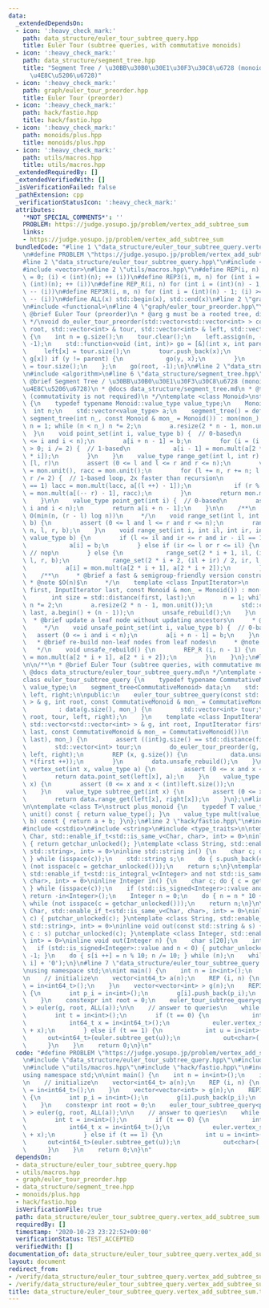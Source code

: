 ```yaml
---
data:
  _extendedDependsOn:
  - icon: ':heavy_check_mark:'
    path: data_structure/euler_tour_subtree_query.hpp
    title: Euler Tour (subtree queries, with commutative monoids)
  - icon: ':heavy_check_mark:'
    path: data_structure/segment_tree.hpp
    title: "Segment Tree / \u30BB\u30B0\u30E1\u30F3\u30C8\u6728 (monoids, \u5B8C\u5168\
      \u4E8C\u5206\u6728)"
  - icon: ':heavy_check_mark:'
    path: graph/euler_tour_preorder.hpp
    title: Euler Tour (preorder)
  - icon: ':heavy_check_mark:'
    path: hack/fastio.hpp
    title: hack/fastio.hpp
  - icon: ':heavy_check_mark:'
    path: monoids/plus.hpp
    title: monoids/plus.hpp
  - icon: ':heavy_check_mark:'
    path: utils/macros.hpp
    title: utils/macros.hpp
  _extendedRequiredBy: []
  _extendedVerifiedWith: []
  _isVerificationFailed: false
  _pathExtension: cpp
  _verificationStatusIcon: ':heavy_check_mark:'
  attributes:
    '*NOT_SPECIAL_COMMENTS*': ''
    PROBLEM: https://judge.yosupo.jp/problem/vertex_add_subtree_sum
    links:
    - https://judge.yosupo.jp/problem/vertex_add_subtree_sum
  bundledCode: "#line 1 \"data_structure/euler_tour_subtree_query.vertex_add_subtree_sum.test.cpp\"\
    \n#define PROBLEM \"https://judge.yosupo.jp/problem/vertex_add_subtree_sum\"\n\
    #line 2 \"data_structure/euler_tour_subtree_query.hpp\"\n#include <cassert>\n\
    #include <vector>\n#line 2 \"utils/macros.hpp\"\n#define REP(i, n) for (int i\
    \ = 0; (i) < (int)(n); ++ (i))\n#define REP3(i, m, n) for (int i = (m); (i) <\
    \ (int)(n); ++ (i))\n#define REP_R(i, n) for (int i = (int)(n) - 1; (i) >= 0;\
    \ -- (i))\n#define REP3R(i, m, n) for (int i = (int)(n) - 1; (i) >= (int)(m);\
    \ -- (i))\n#define ALL(x) std::begin(x), std::end(x)\n#line 2 \"graph/euler_tour_preorder.hpp\"\
    \n#include <functional>\n#line 4 \"graph/euler_tour_preorder.hpp\"\n\n/**\n *\
    \ @brief Euler Tour (preorder)\n * @arg g must be a rooted tree, directed or undirected\n\
    \ */\nvoid do_euler_tour_preorder(std::vector<std::vector<int> > const & g, int\
    \ root, std::vector<int> & tour, std::vector<int> & left, std::vector<int> & right)\
    \ {\n    int n = g.size();\n    tour.clear();\n    left.assign(n, -1);\n    right.assign(n,\
    \ -1);\n    std::function<void (int, int)> go = [&](int x, int parent) {\n   \
    \     left[x] = tour.size();\n        tour.push_back(x);\n        for (int y :\
    \ g[x]) if (y != parent) {\n            go(y, x);\n        }\n        right[x]\
    \ = tour.size();\n    };\n    go(root, -1);\n}\n#line 2 \"data_structure/segment_tree.hpp\"\
    \n#include <algorithm>\n#line 6 \"data_structure/segment_tree.hpp\"\n\n/**\n *\
    \ @brief Segment Tree / \u30BB\u30B0\u30E1\u30F3\u30C8\u6728 (monoids, \u5B8C\u5168\
    \u4E8C\u5206\u6728)\n * @docs data_structure/segment_tree.md\n * @tparam Monoid\
    \ (commutativity is not required)\n */\ntemplate <class Monoid>\nstruct segment_tree\
    \ {\n    typedef typename Monoid::value_type value_type;\n    Monoid mon;\n  \
    \  int n;\n    std::vector<value_type> a;\n    segment_tree() = default;\n   \
    \ segment_tree(int n_, const Monoid & mon_ = Monoid()) : mon(mon_) {\n       \
    \ n = 1; while (n < n_) n *= 2;\n        a.resize(2 * n - 1, mon.unit());\n  \
    \  }\n    void point_set(int i, value_type b) {  // 0-based\n        assert (0\
    \ <= i and i < n);\n        a[i + n - 1] = b;\n        for (i = (i + n) / 2; i\
    \ > 0; i /= 2) {  // 1-based\n            a[i - 1] = mon.mult(a[2 * i - 1], a[2\
    \ * i]);\n        }\n    }\n    value_type range_get(int l, int r) {  // 0-based,\
    \ [l, r)\n        assert (0 <= l and l <= r and r <= n);\n        value_type lacc\
    \ = mon.unit(), racc = mon.unit();\n        for (l += n, r += n; l < r; l /= 2,\
    \ r /= 2) {  // 1-based loop, 2x faster than recursion\n            if (l % 2\
    \ == 1) lacc = mon.mult(lacc, a[(l ++) - 1]);\n            if (r % 2 == 1) racc\
    \ = mon.mult(a[(-- r) - 1], racc);\n        }\n        return mon.mult(lacc, racc);\n\
    \    }\n\n    value_type point_get(int i) {  // 0-based\n        assert (0 <=\
    \ i and i < n);\n        return a[i + n - 1];\n    }\n\n    /**\n     * @note\
    \ O(min(n, (r - l) log n))\n     */\n    void range_set(int l, int r, value_type\
    \ b) {\n        assert (0 <= l and l <= r and r <= n);\n        range_set(0, 0,\
    \ n, l, r, b);\n    }\n    void range_set(int i, int il, int ir, int l, int r,\
    \ value_type b) {\n        if (l <= il and ir <= r and ir - il == 1) {  // 0-based\n\
    \            a[i] = b;\n        } else if (ir <= l or r <= il) {\n           \
    \ // nop\n        } else {\n            range_set(2 * i + 1, il, (il + ir) / 2,\
    \ l, r, b);\n            range_set(2 * i + 2, (il + ir) / 2, ir, l, r, b);\n \
    \           a[i] = mon.mult(a[2 * i + 1], a[2 * i + 2]);\n        }\n    }\n\n\
    \    /**\n     * @brief a fast & semigroup-friendly version constructor\n    \
    \ * @note $O(n)$\n     */\n    template <class InputIterator>\n    segment_tree(InputIterator\
    \ first, InputIterator last, const Monoid & mon_ = Monoid()) : mon(mon_) {\n \
    \       int size = std::distance(first, last);\n        n = 1; while (n < size)\
    \ n *= 2;\n        a.resize(2 * n - 1, mon.unit());\n        std::copy(first,\
    \ last, a.begin() + (n - 1));\n        unsafe_rebuild();\n    }\n    /**\n   \
    \  * @brief update a leaf node without updating ancestors\n     * @note $O(1)$\n\
    \     */\n    void unsafe_point_set(int i, value_type b) {  // 0-based\n     \
    \   assert (0 <= i and i < n);\n        a[i + n - 1] = b;\n    }\n    /**\n  \
    \   * @brief re-build non-leaf nodes from leaf nodes\n     * @note $O(n)$\n  \
    \   */\n    void unsafe_rebuild() {\n        REP_R (i, n - 1) {\n            a[i]\
    \ = mon.mult(a[2 * i + 1], a[2 * i + 2]);\n        }\n    }\n};\n#line 7 \"data_structure/euler_tour_subtree_query.hpp\"\
    \n\n/**\n * @brief Euler Tour (subtree queries, with commutative monoids)\n *\
    \ @docs data_structure/euler_tour_subtree_query.md\n */\ntemplate <class CommutativeMonoid>\n\
    class euler_tour_subtree_query {\n    typedef typename CommutativeMonoid::value_type\
    \ value_type;\n    segment_tree<CommutativeMonoid> data;\n    std::vector<int>\
    \ left, right;\n\npublic:\n    euler_tour_subtree_query(const std::vector<std::vector<int>\
    \ > & g, int root, const CommutativeMonoid & mon_ = CommutativeMonoid())\n   \
    \         : data(g.size(), mon_) {\n        std::vector<int> tour;\n        do_euler_tour_preorder(g,\
    \ root, tour, left, right);\n    }\n    template <class InputIterator>\n    euler_tour_subtree_query(const\
    \ std::vector<std::vector<int> > & g, int root, InputIterator first, InputIterator\
    \ last, const CommutativeMonoid & mon_ = CommutativeMonoid())\n            : data(std::distance(first,\
    \ last), mon_) {\n        assert ((int)g.size() == std::distance(first, last));\n\
    \        std::vector<int> tour;\n        do_euler_tour_preorder(g, root, tour,\
    \ left, right);\n        REP (x, g.size()) {\n            data.unsafe_point_set(left[x],\
    \ *(first ++));\n        }\n        data.unsafe_rebuild();\n    }\n\n    void\
    \ vertex_set(int x, value_type a) {\n        assert (0 <= x and x < (int)left.size());\n\
    \        return data.point_set(left[x], a);\n    }\n    value_type vertex_get(int\
    \ x) {\n        assert (0 <= x and x < (int)left.size());\n        return data.point_get(left[x]);\n\
    \    }\n    value_type subtree_get(int x) {\n        assert (0 <= x and x < (int)left.size());\n\
    \        return data.range_get(left[x], right[x]);\n    }\n};\n#line 2 \"monoids/plus.hpp\"\
    \n\ntemplate <class T>\nstruct plus_monoid {\n    typedef T value_type;\n    value_type\
    \ unit() const { return value_type(); }\n    value_type mult(value_type a, value_type\
    \ b) const { return a + b; }\n};\n#line 2 \"hack/fastio.hpp\"\n#include <cstdint>\n\
    #include <cstdio>\n#include <string>\n#include <type_traits>\n\ntemplate <class\
    \ Char, std::enable_if_t<std::is_same_v<Char, char>, int> = 0>\ninline Char in()\
    \ { return getchar_unlocked(); }\ntemplate <class String, std::enable_if_t<std::is_same_v<String,\
    \ std::string>, int> = 0>\ninline std::string in() {\n    char c; do { c = getchar_unlocked();\
    \ } while (isspace(c));\n    std::string s;\n    do { s.push_back(c); } while\
    \ (not isspace(c = getchar_unlocked()));\n    return s;\n}\ntemplate <class Integer,\
    \ std::enable_if_t<std::is_integral_v<Integer> and not std::is_same_v<Integer,\
    \ char>, int> = 0>\ninline Integer in() {\n    char c; do { c = getchar_unlocked();\
    \ } while (isspace(c));\n    if (std::is_signed<Integer>::value and c == '-')\
    \ return -in<Integer>();\n    Integer n = 0;\n    do { n = n * 10 + c - '0'; }\
    \ while (not isspace(c = getchar_unlocked()));\n    return n;\n}\n\ntemplate <class\
    \ Char, std::enable_if_t<std::is_same_v<Char, char>, int> = 0>\ninline void out(char\
    \ c) { putchar_unlocked(c); }\ntemplate <class String, std::enable_if_t<std::is_same_v<String,\
    \ std::string>, int> = 0>\ninline void out(const std::string & s) { for (char\
    \ c : s) putchar_unlocked(c); }\ntemplate <class Integer, std::enable_if_t<std::is_integral_v<Integer>,\
    \ int> = 0>\ninline void out(Integer n) {\n    char s[20];\n    int i = 0;\n \
    \   if (std::is_signed<Integer>::value and n < 0) { putchar_unlocked('-'); n *=\
    \ -1; }\n    do { s[i ++] = n % 10; n /= 10; } while (n);\n    while (i) putchar_unlocked(s[--\
    \ i] + '0');\n}\n#line 7 \"data_structure/euler_tour_subtree_query.vertex_add_subtree_sum.test.cpp\"\
    \nusing namespace std;\n\nint main() {\n    int n = in<int>();\n    int q = in<int>();\n\
    \n    // initialize\n    vector<int64_t> a(n);\n    REP (i, n) {\n        a[i]\
    \ = in<int64_t>();\n    }\n    vector<vector<int> > g(n);\n    REP3 (i, 1, n)\
    \ {\n        int p_i = in<int>();\n        g[i].push_back(p_i);\n        g[p_i].push_back(i);\n\
    \    }\n    constexpr int root = 0;\n    euler_tour_subtree_query<plus_monoid<int64_t>\
    \ > euler(g, root, ALL(a));\n\n    // answer to queries\n    while (q --) {\n\
    \        int t = in<int>();\n        if (t == 0) {\n            int u = in<int>();\n\
    \            int64_t x = in<int64_t>();\n            euler.vertex_set(u, euler.vertex_get(u)\
    \ + x);\n        } else if (t == 1) {\n            int u = in<int>();\n      \
    \      out<int64_t>(euler.subtree_get(u));\n            out<char>('\\n');\n  \
    \      }\n    }\n    return 0;\n}\n"
  code: "#define PROBLEM \"https://judge.yosupo.jp/problem/vertex_add_subtree_sum\"\
    \n#include \"data_structure/euler_tour_subtree_query.hpp\"\n#include \"monoids/plus.hpp\"\
    \n#include \"utils/macros.hpp\"\n#include \"hack/fastio.hpp\"\n#include <vector>\n\
    using namespace std;\n\nint main() {\n    int n = in<int>();\n    int q = in<int>();\n\
    \n    // initialize\n    vector<int64_t> a(n);\n    REP (i, n) {\n        a[i]\
    \ = in<int64_t>();\n    }\n    vector<vector<int> > g(n);\n    REP3 (i, 1, n)\
    \ {\n        int p_i = in<int>();\n        g[i].push_back(p_i);\n        g[p_i].push_back(i);\n\
    \    }\n    constexpr int root = 0;\n    euler_tour_subtree_query<plus_monoid<int64_t>\
    \ > euler(g, root, ALL(a));\n\n    // answer to queries\n    while (q --) {\n\
    \        int t = in<int>();\n        if (t == 0) {\n            int u = in<int>();\n\
    \            int64_t x = in<int64_t>();\n            euler.vertex_set(u, euler.vertex_get(u)\
    \ + x);\n        } else if (t == 1) {\n            int u = in<int>();\n      \
    \      out<int64_t>(euler.subtree_get(u));\n            out<char>('\\n');\n  \
    \      }\n    }\n    return 0;\n}\n"
  dependsOn:
  - data_structure/euler_tour_subtree_query.hpp
  - utils/macros.hpp
  - graph/euler_tour_preorder.hpp
  - data_structure/segment_tree.hpp
  - monoids/plus.hpp
  - hack/fastio.hpp
  isVerificationFile: true
  path: data_structure/euler_tour_subtree_query.vertex_add_subtree_sum.test.cpp
  requiredBy: []
  timestamp: '2020-10-23 23:22:52+09:00'
  verificationStatus: TEST_ACCEPTED
  verifiedWith: []
documentation_of: data_structure/euler_tour_subtree_query.vertex_add_subtree_sum.test.cpp
layout: document
redirect_from:
- /verify/data_structure/euler_tour_subtree_query.vertex_add_subtree_sum.test.cpp
- /verify/data_structure/euler_tour_subtree_query.vertex_add_subtree_sum.test.cpp.html
title: data_structure/euler_tour_subtree_query.vertex_add_subtree_sum.test.cpp
---
```

